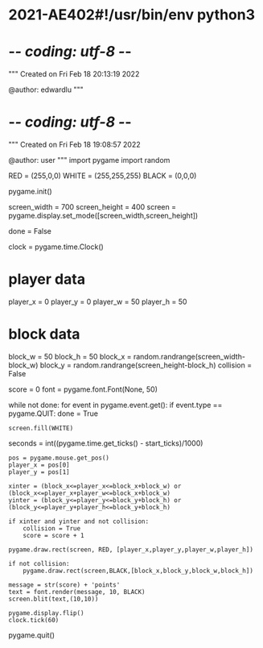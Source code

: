 # 2021-AE402#!/usr/bin/env python3
# -*- coding: utf-8 -*-
"""
Created on Fri Feb 18 20:13:19 2022

@author: edwardlu
"""
  
# -*- coding: utf-8 -*-
"""
Created on Fri Feb 18 19:08:57 2022

@author: user
"""
import pygame 
import random

RED = (255,0,0)
WHITE = (255,255,255)
BLACK = (0,0,0)

pygame.init()

screen_width = 700
screen_height = 400
screen = pygame.display.set_mode([screen_width,screen_height])

done = False

clock = pygame.time.Clock()

# player data
player_x = 0
player_y = 0
player_w = 50
player_h = 50
# block data
block_w = 50
block_h = 50
block_x = random.randrange(screen_width-block_w)
block_y = random.randrange(screen_height-block_h)
collision = False

score = 0
font = pygame.font.Font(None, 50)

while not done:
    for event in pygame.event.get():
        if event.type == pygame.QUIT:
            done = True
            
    screen.fill(WHITE)

   seconds = int((pygame.time.get_ticks() - start_ticks)/1000)

    pos = pygame.mouse.get_pos()
    player_x = pos[0]
    player_y = pos[1]
    
    xinter = (block_x<=player_x<=block_x+block_w) or (block_x<=player_x+player_w<=block_x+block_w)
    yinter = (block_y<=player_y<=block_y+block_h) or (block_y<=player_y+player_h<=block_y+block_h)
    
    if xinter and yinter and not collision:
        collision = True
        score = score + 1
        
    pygame.draw.rect(screen, RED, [player_x,player_y,player_w,player_h])
    
    if not collision:
        pygame.draw.rect(screen,BLACK,[block_x,block_y,block_w,block_h])
    
    message = str(score) + 'points'
    text = font.render(message, 10, BLACK)
    screen.blit(text,(10,10))
    
    pygame.display.flip()
    clock.tick(60)
pygame.quit()  
